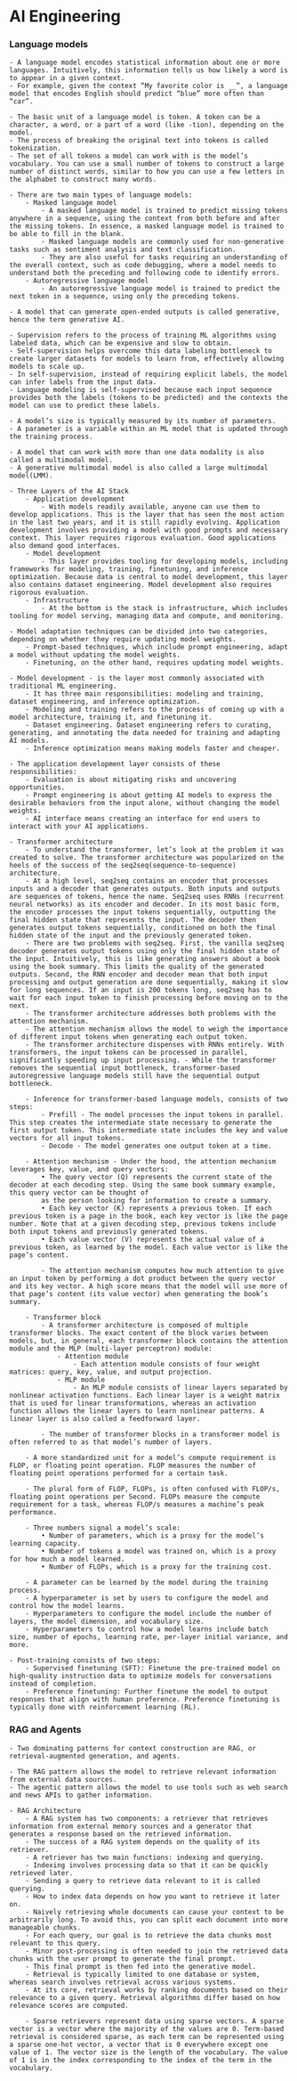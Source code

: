 # AI Engineering

### Language models

    - A language model encodes statistical information about one or more languages. Intuitively, this information tells us how likely a word is to appear in a given context. 
    - For example, given the context “My favorite color is __”, a language model that encodes English should predict “blue” more often than “car”.

    - The basic unit of a language model is token. A token can be a character, a word, or a part of a word (like -tion), depending on the model.
    - The process of breaking the original text into tokens is called tokenization.
    - The set of all tokens a model can work with is the model’s vocabulary. You can use a small number of tokens to construct a large number of distinct words, similar to how you can use a few letters in the alphabet to construct many words.

    - There are two main types of language models:
        - Masked language model
            - A masked language model is trained to predict missing tokens anywhere in a sequence, using the context from both before and after the missing tokens. In essence, a masked language model is trained to be able to fill in the blank.
            - Masked language models are commonly used for non-generative tasks such as sentiment analysis and text classification. 
            - They are also useful for tasks requiring an understanding of the overall context, such as code debugging, where a model needs to understand both the preceding and following code to identify errors.
        - Autoregressive language model
            - An autoregressive language model is trained to predict the next token in a sequence, using only the preceding tokens.
        
    - A model that can generate open-ended outputs is called generative, hence the term generative AI.

    - Supervision refers to the process of training ML algorithms using labeled data, which can be expensive and slow to obtain. 
    - Self-supervision helps overcome this data labeling bottleneck to create larger datasets for models to learn from, effectively allowing models to scale up. 
    - In self-supervision, instead of requiring explicit labels, the model can infer labels from the input data.
    - Language modeling is self-supervised because each input sequence provides both the labels (tokens to be predicted) and the contexts the model can use to predict these labels.

    - A model’s size is typically measured by its number of parameters. 
    - A parameter is a variable within an ML model that is updated through the training process.

    - A model that can work with more than one data modality is also called a multimodal model. 
    - A generative multimodal model is also called a large multimodal model(LMM).

    - Three Layers of the AI Stack
        - Application development
            - With models readily available, anyone can use them to develop applications. This is the layer that has seen the most action in the last two years, and it is still rapidly evolving. Application development involves providing a model with good prompts and necessary context. This layer requires rigorous evaluation. Good applications also demand good interfaces.
        - Model development
            - This layer provides tooling for developing models, including frameworks for modeling, training, finetuning, and inference optimization. Because data is central to model development, this layer also contains dataset engineering. Model development also requires rigorous evaluation.
        - Infrastructure
            - At the bottom is the stack is infrastructure, which includes tooling for model serving, managing data and compute, and monitoring.

    - Model adaptation techniques can be divided into two categories, depending on whether they require updating model weights.
        - Prompt-based techniques, which include prompt engineering, adapt a model without updating the model weights.
        - Finetuning, on the other hand, requires updating model weights.

    - Model development - is the layer most commonly associated with traditional ML engineering. 
        - It has three main responsibilities: modeling and training, dataset engineering, and inference optimization.
        - Modeling and training refers to the process of coming up with a model architecture, training it, and finetuning it.
        - Dataset engineering. Dataset engineering refers to curating, generating, and annotating the data needed for training and adapting AI models.
        - Inference optimization means making models faster and cheaper.

    - The application development layer consists of these responsibilities:
        - Evaluation is about mitigating risks and uncovering opportunities.
        - Prompt engineering is about getting AI models to express the desirable behaviors from the input alone, without changing the model weights.
        - AI interface means creating an interface for end users to interact with your AI applications.

    - Transformer architecture
        - To understand the transformer, let’s look at the problem it was created to solve. The transformer architecture was popularized on the heels of the success of the seq2seq(sequence-to-sequence) architecture.
        - At a high level, seq2seq contains an encoder that processes inputs and a decoder that generates outputs. Both inputs and outputs are sequences of tokens, hence the name. Seq2seq uses RNNs (recurrent neural networks) as its encoder and decoder. In its most basic form, the encoder processes the input tokens sequentially, outputting the final hidden state that represents the input. The decoder then generates output tokens sequentially, conditioned on both the final hidden state of the input and the previously generated token.
        - There are two problems with seq2seq. First, the vanilla seq2seq decoder generates output tokens using only the final hidden state of the input. Intuitively, this is like generating answers about a book using the book summary. This limits the quality of the generated outputs. Second, the RNN encoder and decoder mean that both input processing and output generation are done sequentially, making it slow for long sequences. If an input is 200 tokens long, seq2seq has to wait for each input token to finish processing before moving on to the next.
        - The transformer architecture addresses both problems with the attention mechanism. 
        - The attention mechanism allows the model to weigh the importance of different input tokens when generating each output token.
        - The transformer architecture dispenses with RNNs entirely. With transformers, the input tokens can be processed in parallel, significantly speeding up input processing. - While the transformer removes the sequential input bottleneck, transformer-based autoregressive language models still have the sequential output bottleneck.
        
        - Inference for transformer-based language models, consists of two steps:
            - Prefill - The model processes the input tokens in parallel. This step creates the intermediate state necessary to generate the first output token. This intermediate state includes the key and value vectors for all input tokens.
            - Decode - The model generates one output token at a time.

        - Attention mechanism - Under the hood, the attention mechanism leverages key, value, and query vectors:
            • The query vector (Q) represents the current state of the decoder at each decoding step. Using the same book summary example, this query vector can be thought of
            as the person looking for information to create a summary.
            • Each key vector (K) represents a previous token. If each previous token is a page in the book, each key vector is like the page number. Note that at a given decoding step, previous tokens include both input tokens and previously generated tokens.
            • Each value vector (V) represents the actual value of a previous token, as learned by the model. Each value vector is like the page’s content.
            
            - The attention mechanism computes how much attention to give an input token by performing a dot product between the query vector and its key vector. A high score means that the model will use more of that page’s content (its value vector) when generating the book’s summary.

        - Transformer block
            - A transformer architecture is composed of multiple transformer blocks. The exact content of the block varies between models, but, in general, each transformer block contains the attention module and the MLP (multi-layer perceptron) module:
                - Attention module
                    - Each attention module consists of four weight matrices: query, key, value, and output projection.
                - MLP module
                    - An MLP module consists of linear layers separated by nonlinear activation functions. Each linear layer is a weight matrix that is used for linear transformations, whereas an activation function allows the linear layers to learn nonlinear patterns. A linear layer is also called a feedforward layer.

            - The number of transformer blocks in a transformer model is often referred to as that model’s number of layers.

        - A more standardized unit for a model’s compute requirement is FLOP, or floating point operation. FLOP measures the number of floating point operations performed for a certain task.

        - The plural form of FLOP, FLOPs, is often confused with FLOP/s, floating point operations per Second. FLOPs measure the compute requirement for a task, whereas FLOP/s measures a machine’s peak performance.

        - Three numbers signal a model’s scale:
            • Number of parameters, which is a proxy for the model’s learning capacity.
            • Number of tokens a model was trained on, which is a proxy for how much a model learned.
            • Number of FLOPs, which is a proxy for the training cost.

        - A parameter can be learned by the model during the training process. 
        - A hyperparameter is set by users to configure the model and control how the model learns.
        - Hyperparameters to configure the model include the number of layers, the model dimension, and vocabulary size. 
        - Hyperparameters to control how a model learns include batch size, number of epochs, learning rate, per-layer initial variance, and more.

    - Post-training consists of two steps:
        - Supervised finetuning (SFT): Finetune the pre-trained model on high-quality instruction data to optimize models for conversations instead of completion.
        - Preference finetuning: Further finetune the model to output responses that align with human preference. Preference finetuning is typically done with reinforcement learning (RL).


### RAG and Agents

    - Two dominating patterns for context construction are RAG, or retrieval-augmented generation, and agents.

    - The RAG pattern allows the model to retrieve relevant information from external data sources. 
    - The agentic pattern allows the model to use tools such as web search and news APIs to gather information.

    - RAG Architecture
        - A RAG system has two components: a retriever that retrieves information from external memory sources and a generator that generates a response based on the retrieved information.
        - The success of a RAG system depends on the quality of its retriever. 
        - A retriever has two main functions: indexing and querying. 
        - Indexing involves processing data so that it can be quickly retrieved later. 
        - Sending a query to retrieve data relevant to it is called querying. 
        - How to index data depends on how you want to retrieve it later on.
        - Naively retrieving whole documents can cause your context to be arbitrarily long. To avoid this, you can split each document into more manageable chunks.
        - For each query, our goal is to retrieve the data chunks most relevant to this query. 
        - Minor post-processing is often needed to join the retrieved data chunks with the user prompt to generate the final prompt. 
        - This final prompt is then fed into the generative model.
        - Retrieval is typically limited to one database or system, whereas search involves retrieval across various systems.
        - At its core, retrieval works by ranking documents based on their relevance to a given query. Retrieval algorithms differ based on how relevance scores are computed.

        - Sparse retrievers represent data using sparse vectors. A sparse vector is a vector where the majority of the values are 0. Term-based retrieval is considered sparse, as each term can be represented using a sparse one-hot vector, a vector that is 0 everywhere except one value of 1. The vector size is the length of the vocabulary. The value of 1 is in the index corresponding to the index of the term in the vocabulary.